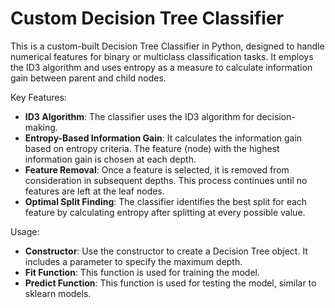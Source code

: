 # Custom Decision Tree Classifier

This is a custom-built Decision Tree Classifier in Python, designed to handle numerical features for binary or multiclass classification tasks. It employs the ID3 algorithm and uses entropy as a measure to calculate information gain between parent and child nodes.

Key Features:
- **ID3 Algorithm**: The classifier uses the ID3 algorithm for decision-making.
- **Entropy-Based Information Gain**: It calculates the information gain based on entropy criteria. The feature (node) with the highest information gain is chosen at each depth.
- **Feature Removal**: Once a feature is selected, it is removed from consideration in subsequent depths. This process continues until no features are left at the leaf nodes.
- **Optimal Split Finding**: The classifier identifies the best split for each feature by calculating entropy after splitting at every possible value.

Usage:
- **Constructor**: Use the constructor to create a Decision Tree object. It includes a parameter to specify the maximum depth.
- **Fit Function**: This function is used for training the model.
- **Predict Function**: This function is used for testing the model, similar to sklearn models.
